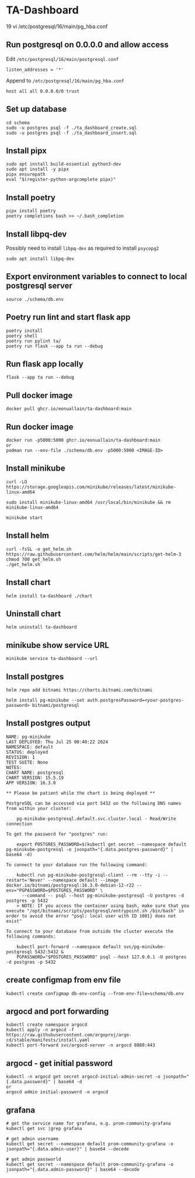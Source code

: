 # TA-Dashboard

   19  vi /etc/postgresql/16/main/pg_hba.conf

## Run postgresql on 0.0.0.0 and allow access

Edit `/etc/postgresql/16/main/postgresql.conf`

```
listen_addresses = '*'
```

Append to `/etc/postgresql/16/main/pg_hba.conf`

```
host all all 0.0.0.0/0 trust
```


## Set up database
```
cd schema
sudo -u postgres psql -f ./ta_dashboard_create.sql
sudo -u postgres psql -f ./ta_dashboard_insert.sql
```

## Install pipx
```
sudo apt install build-essential python3-dev
sudo apt install -y pipx
pipx ensurepath
eval "$(register-python-argcomplete pipx)"
```

## Install poetry
```
pipx install poetry
poetry completions bash >> ~/.bash_completion
```

## Install libpq-dev
Possibly need to install `libpq-dev` as required to install `psycopg2`
```
sudo apt install libpq-dev
```

## Export environment variables to connect to local postgresql server
```
source ./schema/db.env
```

## Poetry run lint and start flask app
```
poetry install
poetry shell
poetry run pylint ta/
poetry run flask --app ta run --debug
```

## Run flask app locally
```
flask --app ta run --debug
```

## Pull docker image
```
docker pull ghcr.io/eonuallain/ta-dashboard:main
```

## Run docker image
```
docker run -p5000:5000 ghcr.io/eonuallain/ta-dashboard:main
or
podman run --env-file ./schema/db.env -p5000:5000 <IMAGE-ID>
```

## Install minikube
```
curl -LO https://storage.googleapis.com/minikube/releases/latest/minikube-linux-amd64

sudo install minikube-linux-amd64 /usr/local/bin/minikube && rm minikube-linux-amd64

minikube start
```

## Install helm
```
curl -fsSL -o get_helm.sh https://raw.githubusercontent.com/helm/helm/main/scripts/get-helm-3
chmod 700 get_helm.sh
./get_helm.sh
```

## Install chart
```
helm install ta-dashboard ./chart
```

## Uninstall chart
```
helm uninstall ta-dashboard
```

## minikube show service URL
```
minikube service ta-dashboard --url
```

## Install postgres
```
helm repo add bitnami https://charts.bitnami.com/bitnami

helm install pg-minikube --set auth.postgresPassword=<your-postgres-password> bitnami/postgresql
```

## Install postgres output
```
NAME: pg-minikube
LAST DEPLOYED: Thu Jul 25 00:40:22 2024
NAMESPACE: default
STATUS: deployed
REVISION: 1
TEST SUITE: None
NOTES:
CHART NAME: postgresql
CHART VERSION: 15.5.19
APP VERSION: 16.3.0

** Please be patient while the chart is being deployed **

PostgreSQL can be accessed via port 5432 on the following DNS names from within your cluster:

    pg-minikube-postgresql.default.svc.cluster.local - Read/Write connection

To get the password for "postgres" run:

    export POSTGRES_PASSWORD=$(kubectl get secret --namespace default pg-minikube-postgresql -o jsonpath="{.data.postgres-password}" | base64 -d)

To connect to your database run the following command:

    kubectl run pg-minikube-postgresql-client --rm --tty -i --restart='Never' --namespace default --image docker.io/bitnami/postgresql:16.3.0-debian-12-r22 --env="PGPASSWORD=$POSTGRES_PASSWORD" \
      --command -- psql --host pg-minikube-postgresql -U postgres -d postgres -p 5432
    > NOTE: If you access the container using bash, make sure that you execute "/opt/bitnami/scripts/postgresql/entrypoint.sh /bin/bash" in order to avoid the error "psql: local user with ID 1001} does not exist"

To connect to your database from outside the cluster execute the following commands:

    kubectl port-forward --namespace default svc/pg-minikube-postgresql 5432:5432 &
    PGPASSWORD="$POSTGRES_PASSWORD" psql --host 127.0.0.1 -U postgres -d postgres -p 5432
```

## create configmap from env file
```
kubectl create configmap db-env-config --from-env-file=schema/db.env
```

## argocd and port forwarding
```
kubectl create namespace argocd
kubectl apply -n argocd -f https://raw.githubusercontent.com/argoproj/argo-cd/stable/manifests/install.yaml
kubectl port-forward svc/argocd-server -n argocd 8080:443
```

## argocd - get initial password
```
kubectl -n argocd get secret argocd-initial-admin-secret -o jsonpath="{.data.password}" | base64 -d
or
argocd admin initial-password -n argocd
```

## grafana
```
# get the service name for grafana, e.g. prom-community-grafana
kubectl get svc |grep grafana

# get admin username
kubectl get secret --namespace default prom-community-grafana -o jsonpath="{.data.admin-user}" | base64 --decode

# get admin passworld
kubectl get secret --namespace default prom-community-grafana -o jsonpath="{.data.admin-password}" | base64 --decode
 
